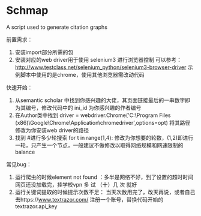 # Schmap
A script used to generate citation graphs

前置需求：
1. 安装import部分所需的包
2. 安装对应的web driver用于使用 selenium3 进行浏览器控制 可以参考：http://www.testclass.net/selenium_python/selenium3-browser-driver 示例脚本中使用的是chrome，使用其他浏览器需改动代码

快速开始：
1. 从semantic scholar 中找到你感兴趣的大佬，其页面链接最后的一串数字即为其编号，修改代码中的 ini_id 为你感兴趣的作者编号
2. 在Author类中找到 driver = webdriver.Chrome('C:\Program Files (x86)\Google\Chrome\Application\chromedriver',options=opt) 将其路径修改为你安装web driver的路径
3. 找到 #进行多少轮搜索 for t in range(1,4): 修改为你想要的轮数，(1,2)即进行一轮，只产生一个节点，一般建议不做修改以取得网络规模和网速限制的balance

常见bug：
1. 运行爬虫的时候element not found ：多半是网络不好，到了设置的超时时间网页还没加载完，挂学校vpn 多 试 （十）几 次 就好
2. 运行关键词提取的时候提示次数不足： 当天次数用完了，改天再说，或者自己去https://www.textrazor.com/ 注册一个账号，替换代码开始的textrazor.api_key
